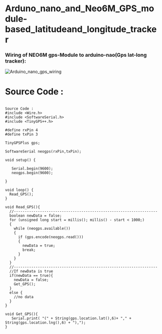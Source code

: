 # **Arduno_nano_and_Neo6M_GPS_module-based_latitudeand_longitude_tracker**

### Wiring of NEO6M gps-Module to arduino-nao(Gps lat-long tracker):
<img src="./Arduino_nano_gps_wiring.png" alt="Arduino_nano_gps_wiring" />


# Source Code :
```Arduino

Source Code : 
#include <Wire.h>
#include <SoftwareSerial.h>
#include <TinyGPS++.h>

#define rxPin 4
#define txPin 3

TinyGPSPlus gps;

SoftwareSerial neogps(rxPin,txPin);

void setup() {

   Serial.begin(9600);
   neogps.begin(9600);

}

void loop() {
  Read_GPS();
}

void Read_GPS(){
  //------------------------------------------------------------------
  boolean newData = false;
  for (unsigned long start = millis(); millis() - start < 1000;)
  {
    while (neogps.available())
    {
      if (gps.encode(neogps.read()))
      {
        newData = true;
        break;
      }
    }
  }
  //------------------------------------------------------------------
  //If newData is true
  if(newData == true){
    newData = false;
    Get_GPS();
  }
  else {
    //no data
  }
}

void Get_GPS(){
   Serial.print( "(" + String(gps.location.lat(),6)+ "," + String(gps.location.lng(),6) + "),");
}

```
